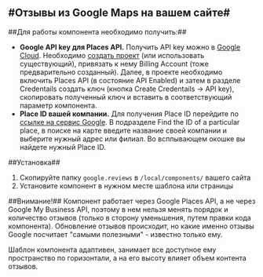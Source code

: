 #Отзывы из Google Maps на вашем сайте#
---

##Для работы компонента необходимо получить:##

* **Google API key для Places API.** Получить API key можно в [Google Cloud](https://console.cloud.google.com/). Необходимо [создать проект](https://console.cloud.google.com/projectcreate) (или использовать существующий), привязать к нему Billing Account (тоже предварительно созданный). Далее, в проекте необходимо включить Places API (в состояние API Enabled) и затем в разделе Credentails создать ключ (кнопка Create Credentails -> API key), скопировать полученный ключ и вставить в соответствующий параметр компонента.
* **Place ID вашей компании.** Для получения Place ID перейдите по [ссылке на сервис Google](https://developers.google.com/maps/documentation/places/web-service/place-id). В подразделе Find the ID of a particular place, в поиске на карте введите название своей компании и выберите нужный адрес или филиал. Во всплывающем окошке вы найдете нужный Place ID.

##Установка##
1. Скопируйте папку `google.reviews` в `/local/components/` вашего сайта
2. Установите компонент в нужном месте шаблона или страницы

##Внимание!##
Компонент работает через Google Places API, а не через Google My Business API, поэтому в нем нельзя менять порядок и количество отзывов (только в сторону уменьшения, путем правки кода компонента). Обновление отзывов происходит, но какие именно отзывы Google посчитает "самыми полезными" - известно только ему. 

Шаблон компонента адаптивен, занимает все доступное ему пространство по горизонтали, а на его высоту влияет объем контента отзывов.